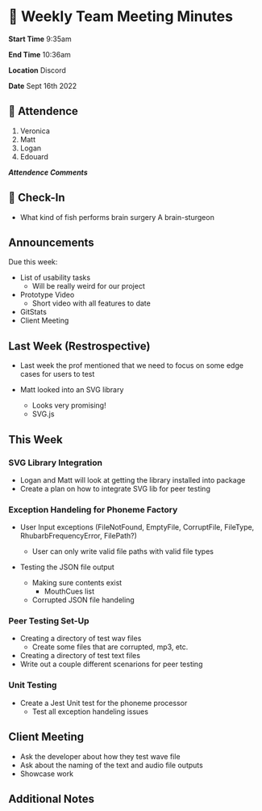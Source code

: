 # 🚀 Weekly Team Meeting Minutes

**Start Time** 9:35am

**End Time** 10:36am

**Location** Discord

**Date** Sept 16th 2022

## 👋 Attendence

1. Veronica
2. Matt
3. Logan
4. Edouard

***Attendence Comments***

## 🧸 Check-In

- What kind of fish performs brain surgery
A brain-sturgeon

## Announcements

Due this week:
- List of usability tasks
  - Will be really weird for our project
- Prototype Video
  - Short video with all features to date
- GitStats
- Client Meeting

## Last Week (Restrospective)

- Last week the prof mentioned that we need to focus on some edge cases for users to test

- Matt looked into an SVG library
  - Looks very promising!
  - SVG.js

## This Week  

### SVG Library Integration

- Logan and Matt will look at getting the library installed into package
- Create a plan on how to integrate SVG lib for peer testing

### Exception Handeling for Phoneme Factory

- User Input exceptions (FileNotFound, EmptyFile, CorruptFile, FileType, RhubarbFrequencyError, FilePath?)
  - User can only write valid file paths with valid file types

- Testing the JSON file output
  - Making sure contents exist
    - MouthCues list
  - Corrupted JSON file handeling

### Peer Testing Set-Up

- Creating a directory of test wav files
  - Create some files that are corrupted, mp3, etc.
- Creating a directory of test text files
- Write out a couple different scenarions for peer testing

### Unit Testing

- Create a Jest Unit test for the phoneme processor
  - Test all exception handeling issues

## Client Meeting

- Ask the developer about how they test wave file
- Ask about the naming of the text and audio file outputs
- Showcase work

## Additional Notes
